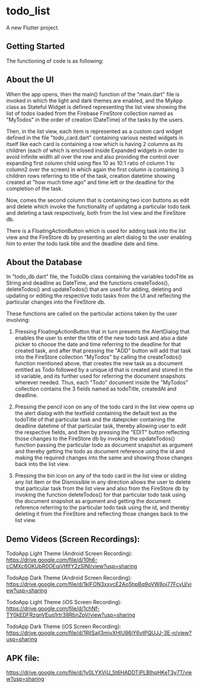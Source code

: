 # todo_list

A new Flutter project.

## Getting Started

The functioning of code is as following:

## About the UI

When the app opens, then the main() function of the "main.dart" file is invoked in which the light and dark themes are enabled, and the MyApp class as Stateful Widget is defined representing the list view showing the list of todos loaded from the Firebase FireStore collection named as "MyTodos" in the order of creation (DateTime) of the tasks by the users. 

Then, in the list view, each item is represented as a custom card widget defined in the file "todo_card.dart" containing various nested widgets in itself like each card is containing a row which is having 2 columns as its children (each of which is enclosed inside Expanded widgets in order to avoid infinite width all over the row and also providing the control over expanding first column child using flex 10 as 10:1 ratio of column 1 to column2 over the screen) in which again the first column is containing 3 children rows referring to title of the task, creation datetime showing created at "how much time ago" and time left or the deadline for the completion of the task. 

Now, comes the second column that is containing two icon buttons as edit and delete which invoke the functionality of updating a particular todo task and deleting a task respectively, both from the list view and the FireStore db.

There is a FloatingActionButton which is used for adding task into the list view and the FireStore db by presenting an alert dialog to the user enabling him to enter the todo task title and the deadline date and time.


## About the Database

In "todo_db.dart" file, the TodoDb class containing the variables todoTitle as String and deadline as DateTime, and the functions createTodos(), deleteTodos() and updateTodos() that are used for adding, deleting and updating or editing the respective todo tasks from the UI and reflecting the particular changes into the FireStore db.

These functions are called on the particular actions taken by the user involving:

1. Pressing FloatingActionButton that in turn presents the AlertDialog that enables the user to enter the title of the new todo task and also a date picker to choose the date and time referring to the deadline for that created task, and after that pressing the "ADD" button will add that task into the FireStore collection "MyTodos" by calling the createTodos() function mentioned above, that creates the new task as a document entitled as Todo followed by a unique id that is created and stored in the id variable, and its further used for referring the document snapshots wherever needed. Thus, each "Todo" document inside the "MyTodos" collection contains the 3 fields named as todoTitle, createdAt and deadline.

2. Pressing the pencil icon on any of the todo card in the list view opens up the alert dialog with the textfield containing the default text as the todoTitle of that particular task and the datepicker containing the deadline datetime of that particular task, thereby allowing user to edit the respective fields, and then by pressing the "EDIT" button reflecting those changes to the FireStore db by invoking the updateTodos() function passing the particular todo as document snapshot as argument and thereby getting the todo as document reference using the id and making the required changes into the same and showing those changes back into the list view.

3. Pressing the bin icon on any of the todo card in the list view or sliding any list item or the Dismissible in any direction allows the user to delete that particular task from the list view and also from the FireStore db by invoking the function deleteTodos() for that particular todo task using the document snapshot as argument and getting the document reference referring to the particular todo task using the id, and thereby deleting it from the FireStore and reflecting those changes back to the list view.










## Demo Videos (Screen Recordings):

TodoApp Light Theme (Android Screen Recording): https://drive.google.com/file/d/10h6-cCMXc6OKUbR0OEqjVtfIfY2zSlNl/view?usp=sharing

TodoApp Dark Theme (Android Screen Recording): https://drive.google.com/file/d/1kIFON3xxycE2Ao5hpBq9oVW8oj77FcvU/view?usp=sharing

TodoApp Light Theme (iOS Screen Recording): https://drive.google.com/file/d/1chNf-TY0kEDFRzgnVEuq1rtr38RbnZpV/view?usp=sharing

TodoApp Dark Theme (iOS Screen Recording): https://drive.google.com/file/d/1RjlSajI3mivXHlU86iY6vtPQUJJ-3E-n/view?usp=sharing



## APK file:

https://drive.google.com/file/d/1y0LYXViU_5t6HADDTiPLBIhqHKeT3y7T/view?usp=sharing




